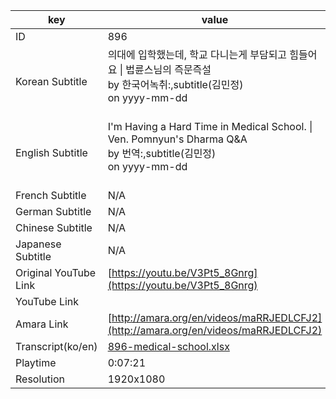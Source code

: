 |  key  |  value  |
|-------|---------|
| ID            | 896 |
| Korean Subtitle | 의대에 입학했는데, 학교 다니는게 부담되고 힘들어요 \| 법륜스님의 즉문즉설<br>by 한국어녹취:,subtitle(김민정)<br>on yyyy-mm-dd<br><br>|
| English Subtitle | I'm Having a Hard Time in Medical School. \| Ven. Pomnyun's Dharma Q&A<br>by 번역:,subtitle(김민정)<br>on yyyy-mm-dd<br><br>|
| French Subtitle | N/A |
| German Subtitle | N/A |
| Chinese Subtitle | N/A |
| Japanese Subtitle | N/A |
| Original YouTube Link  | [https://youtu.be/V3Pt5_8Gnrg](https://youtu.be/V3Pt5_8Gnrg) |
| YouTube Link  |  |
| Amara Link    | [http://amara.org/en/videos/maRRJEDLCFJ2](http://amara.org/en/videos/maRRJEDLCFJ2) |
| Transcript(ko/en) | [896-medical-school.xlsx](https://github.com/jungtosociety/dharma-qna/raw/master/sub/896/896-medical-school.xlsx) |
| Playtime | 0:07:21 |
| Resolution | 1920x1080|
